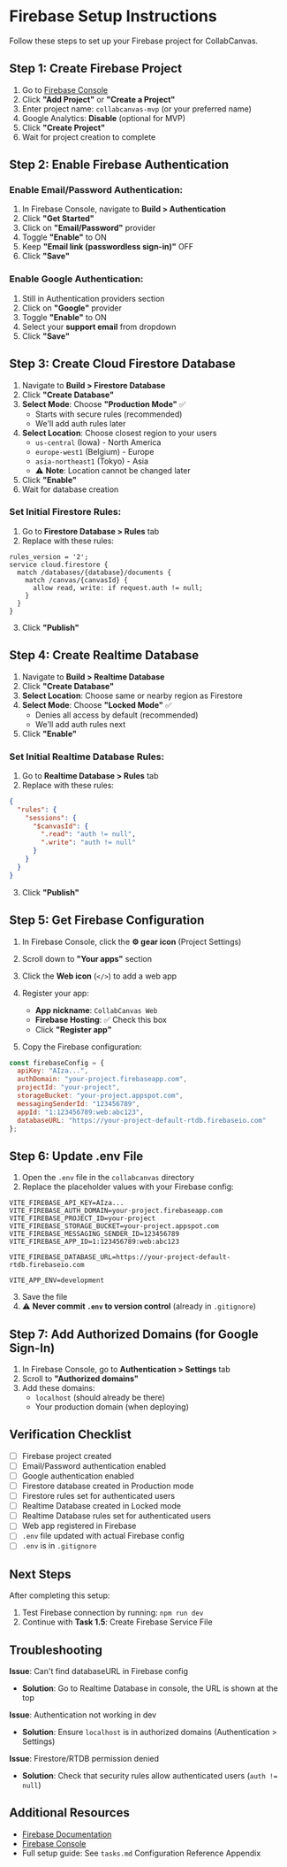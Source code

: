 # Firebase Setup Instructions

Follow these steps to set up your Firebase project for CollabCanvas.

## Step 1: Create Firebase Project

1. Go to [Firebase Console](https://console.firebase.google.com/)
2. Click **"Add Project"** or **"Create a Project"**
3. Enter project name: `collabcanvas-mvp` (or your preferred name)
4. Google Analytics: **Disable** (optional for MVP)
5. Click **"Create Project"**
6. Wait for project creation to complete

## Step 2: Enable Firebase Authentication

### Enable Email/Password Authentication:

1. In Firebase Console, navigate to **Build > Authentication**
2. Click **"Get Started"**
3. Click on **"Email/Password"** provider
4. Toggle **"Enable"** to ON
5. Keep **"Email link (passwordless sign-in)"** OFF
6. Click **"Save"**

### Enable Google Authentication:

1. Still in Authentication providers section
2. Click on **"Google"** provider
3. Toggle **"Enable"** to ON
4. Select your **support email** from dropdown
5. Click **"Save"**

## Step 3: Create Cloud Firestore Database

1. Navigate to **Build > Firestore Database**
2. Click **"Create Database"**
3. **Select Mode**: Choose **"Production Mode"** ✅
   - Starts with secure rules (recommended)
   - We'll add auth rules later
4. **Select Location**: Choose closest region to your users
   - `us-central` (Iowa) - North America
   - `europe-west1` (Belgium) - Europe
   - `asia-northeast1` (Tokyo) - Asia
   - ⚠️ **Note**: Location cannot be changed later
5. Click **"Enable"**
6. Wait for database creation

### Set Initial Firestore Rules:

1. Go to **Firestore Database > Rules** tab
2. Replace with these rules:

```
rules_version = '2';
service cloud.firestore {
  match /databases/{database}/documents {
    match /canvas/{canvasId} {
      allow read, write: if request.auth != null;
    }
  }
}
```

3. Click **"Publish"**

## Step 4: Create Realtime Database

1. Navigate to **Build > Realtime Database**
2. Click **"Create Database"**
3. **Select Location**: Choose same or nearby region as Firestore
4. **Select Mode**: Choose **"Locked Mode"** ✅
   - Denies all access by default (recommended)
   - We'll add auth rules next
5. Click **"Enable"**

### Set Initial Realtime Database Rules:

1. Go to **Realtime Database > Rules** tab
2. Replace with these rules:

```json
{
  "rules": {
    "sessions": {
      "$canvasId": {
        ".read": "auth != null",
        ".write": "auth != null"
      }
    }
  }
}
```

3. Click **"Publish"**

## Step 5: Get Firebase Configuration

1. In Firebase Console, click the **⚙️ gear icon** (Project Settings)
2. Scroll down to **"Your apps"** section
3. Click the **Web icon** (`</>`) to add a web app
4. Register your app:
   - **App nickname**: `CollabCanvas Web`
   - **Firebase Hosting**: ✅ Check this box
   - Click **"Register app"**

5. Copy the Firebase configuration:

```javascript
const firebaseConfig = {
  apiKey: "AIza...",
  authDomain: "your-project.firebaseapp.com",
  projectId: "your-project",
  storageBucket: "your-project.appspot.com",
  messagingSenderId: "123456789",
  appId: "1:123456789:web:abc123",
  databaseURL: "https://your-project-default-rtdb.firebaseio.com"
};
```

## Step 6: Update .env File

1. Open the `.env` file in the `collabcanvas` directory
2. Replace the placeholder values with your Firebase config:

```env
VITE_FIREBASE_API_KEY=AIza...
VITE_FIREBASE_AUTH_DOMAIN=your-project.firebaseapp.com
VITE_FIREBASE_PROJECT_ID=your-project
VITE_FIREBASE_STORAGE_BUCKET=your-project.appspot.com
VITE_FIREBASE_MESSAGING_SENDER_ID=123456789
VITE_FIREBASE_APP_ID=1:123456789:web:abc123

VITE_FIREBASE_DATABASE_URL=https://your-project-default-rtdb.firebaseio.com

VITE_APP_ENV=development
```

3. Save the file
4. ⚠️ **Never commit `.env` to version control** (already in `.gitignore`)

## Step 7: Add Authorized Domains (for Google Sign-In)

1. In Firebase Console, go to **Authentication > Settings** tab
2. Scroll to **"Authorized domains"**
3. Add these domains:
   - `localhost` (should already be there)
   - Your production domain (when deploying)

## Verification Checklist

- [ ] Firebase project created
- [ ] Email/Password authentication enabled
- [ ] Google authentication enabled
- [ ] Firestore database created in Production mode
- [ ] Firestore rules set for authenticated users
- [ ] Realtime Database created in Locked mode
- [ ] Realtime Database rules set for authenticated users
- [ ] Web app registered in Firebase
- [ ] `.env` file updated with actual Firebase config
- [ ] `.env` is in `.gitignore`

## Next Steps

After completing this setup:

1. Test Firebase connection by running: `npm run dev`
2. Continue with **Task 1.5**: Create Firebase Service File

## Troubleshooting

**Issue**: Can't find databaseURL in Firebase config
- **Solution**: Go to Realtime Database in console, the URL is shown at the top

**Issue**: Authentication not working in dev
- **Solution**: Ensure `localhost` is in authorized domains (Authentication > Settings)

**Issue**: Firestore/RTDB permission denied
- **Solution**: Check that security rules allow authenticated users (`auth != null`)

## Additional Resources

- [Firebase Documentation](https://firebase.google.com/docs)
- [Firebase Console](https://console.firebase.google.com/)
- Full setup guide: See `tasks.md` Configuration Reference Appendix

